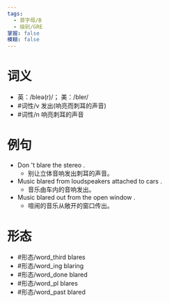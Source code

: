 ```yaml
---
tags:
  - 首字母/B
  - 级别/GRE
掌握: false
模糊: false
---
```

# 词义
- 英：/bleə(r)/； 美：/bler/
- #词性/v  发出(响亮而刺耳的声音)
- #词性/n  响亮刺耳的声音
# 例句
- Don 't blare the stereo .
	- 别让立体音响发出刺耳的声音。
- Music blared from loudspeakers attached to cars .
	- 音乐由车内的音响发出。
- Music blared out from the open window .
	- 喧闹的音乐从敞开的窗口传出。
# 形态
- #形态/word_third blares
- #形态/word_ing blaring
- #形态/word_done blared
- #形态/word_pl blares
- #形态/word_past blared
